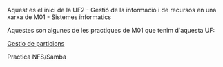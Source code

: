 Aquest es el inici de la UF2 - Gestió de la informació i de recursos en una xarxa de M01 - Sistemes informatics

Aquestes son algunes de les practiques de M01 que tenim d'aquesta UF:

[Gestio de particions](https://htmlpreview.github.io/?https://github.com/FirerKraken/Portfoli/blob/main/Portfoli-GitHub/moduls/M01-SistemasInformatics/UF2/gestio%20e%20particions/PracticadegestideparticionsHugoBarrera.html)

Practica NFS/Samba
